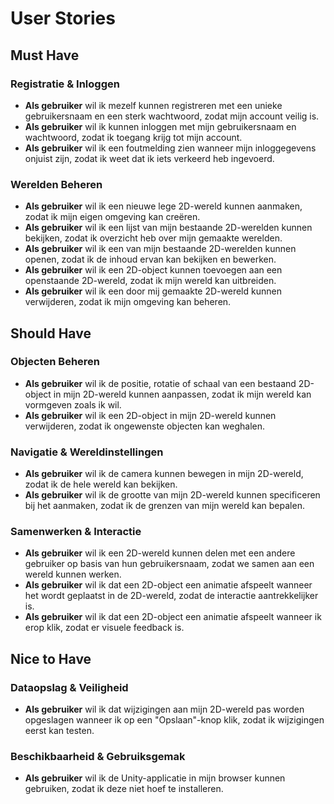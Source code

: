 # User Stories

## Must Have

### Registratie & Inloggen

- **Als gebruiker** wil ik mezelf kunnen registreren met een unieke gebruikersnaam en een sterk wachtwoord, zodat mijn account veilig is.
- **Als gebruiker** wil ik kunnen inloggen met mijn gebruikersnaam en wachtwoord, zodat ik toegang krijg tot mijn account.
- **Als gebruiker** wil ik een foutmelding zien wanneer mijn inloggegevens onjuist zijn, zodat ik weet dat ik iets verkeerd heb ingevoerd.

### Werelden Beheren

- **Als gebruiker** wil ik een nieuwe lege 2D-wereld kunnen aanmaken, zodat ik mijn eigen omgeving kan creëren.
- **Als gebruiker** wil ik een lijst van mijn bestaande 2D-werelden kunnen bekijken, zodat ik overzicht heb over mijn gemaakte werelden.
- **Als gebruiker** wil ik een van mijn bestaande 2D-werelden kunnen openen, zodat ik de inhoud ervan kan bekijken en bewerken.
- **Als gebruiker** wil ik een 2D-object kunnen toevoegen aan een openstaande 2D-wereld, zodat ik mijn wereld kan uitbreiden.
- **Als gebruiker** wil ik een door mij gemaakte 2D-wereld kunnen verwijderen, zodat ik mijn omgeving kan beheren.

## Should Have

### Objecten Beheren

- **Als gebruiker** wil ik de positie, rotatie of schaal van een bestaand 2D-object in mijn 2D-wereld kunnen aanpassen, zodat ik mijn wereld kan vormgeven zoals ik wil.
- **Als gebruiker** wil ik een 2D-object in mijn 2D-wereld kunnen verwijderen, zodat ik ongewenste objecten kan weghalen.

### Navigatie & Wereldinstellingen

- **Als gebruiker** wil ik de camera kunnen bewegen in mijn 2D-wereld, zodat ik de hele wereld kan bekijken.
- **Als gebruiker** wil ik de grootte van mijn 2D-wereld kunnen specificeren bij het aanmaken, zodat ik de grenzen van mijn wereld kan bepalen.

### Samenwerken & Interactie

- **Als gebruiker** wil ik een 2D-wereld kunnen delen met een andere gebruiker op basis van hun gebruikersnaam, zodat we samen aan een wereld kunnen werken.
- **Als gebruiker** wil ik dat een 2D-object een animatie afspeelt wanneer het wordt geplaatst in de 2D-wereld, zodat de interactie aantrekkelijker is.
- **Als gebruiker** wil ik dat een 2D-object een animatie afspeelt wanneer ik erop klik, zodat er visuele feedback is.

## Nice to Have

### Dataopslag & Veiligheid

- **Als gebruiker** wil ik dat wijzigingen aan mijn 2D-wereld pas worden opgeslagen wanneer ik op een "Opslaan"-knop klik, zodat ik wijzigingen eerst kan testen.

### Beschikbaarheid & Gebruiksgemak

- **Als gebruiker** wil ik de Unity-applicatie in mijn browser kunnen gebruiken, zodat ik deze niet hoef te installeren.
